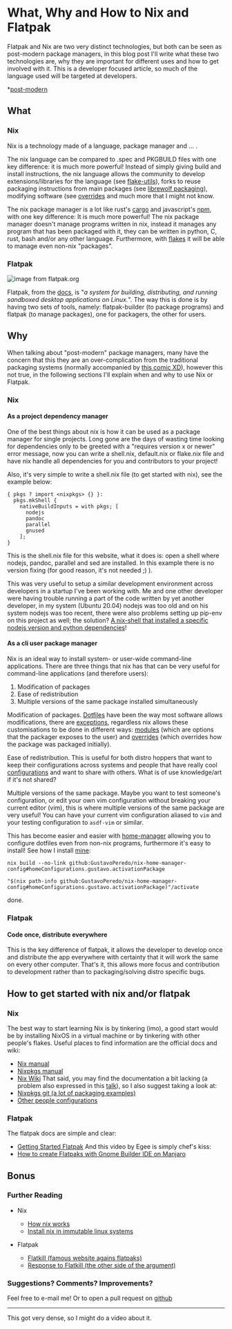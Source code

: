 # What, Why and How to Nix and Flatpak

Flatpak and Nix are two very distinct technologies, but both can be seen as post-modern
package managers, in this blog post I'll write what these two technologies are,
why they are important for different uses and how to get involved with it.
This is a developer focused article, so much of the language used will be
targeted at developers.

*[post-modern](https://gist.github.com/bureado/792037b71229db3c37975e70e8a9c54a)

## What

### Nix

Nix is a technology made of a language, package manager and ... . 

The nix language can be compared to .spec and PKGBUILD files with one key
difference: it is much more powerful! Instead of simply giving build and
install instructions, the nix language allows the community to develop
extensions/libraries for the language (see [flake-utils](https://github.com/numtide/flake-utils)),
forks to reuse packaging instructions from main packages (see [librewolf packaging](https://github.com/NixOS/nixpkgs/tree/master/pkgs/applications/networking/browsers/firefox/librewolf)),
modifying software (see [overrides](https://nixos.org/guides/nix-pills/nixpkgs-overriding-packages.html)
and much more that I might not know. 

The nix package manager is a lot like rust's [cargo](https://doc.rust-lang.org/cargo/getting-started/first-steps.html)
and javascript's [npm](https://www.npmjs.com/), with one key difference: It is
much more powerful! The nix package manager doesn't manage programs written in
nix, instead it manages any program that has been packaged with it, they can
be written in python, C, rust, bash and/or any other language. Furthermore,
with [flakes](https://nixos.wiki/wiki/Flakes) it will be able to manage even
non-nix "packages".

### Flatpak

![image from flatpak.org](/images/flattruck.png)

Flatpak, from the [docs](https://docs.flatpak.org/en/latest/introduction.html),
is "_a system for building, distributing, and running sandboxed desktop
applications on Linux._". The way this is done is by having two
sets of tools, namely: flatpak-builder (to package programs) and flatpak
(to manage packages), one for packagers, the other for users.

## Why

When talking about "post-modern" package managers, many have the concern that
this they are an over-complication from the traditional packaging systems
(normally accompanied by [this comic XD](https://xkcd.com/927/)), however
this not true, in the following sections I'll explain when and why to use
Nix or Flatpak.

### Nix

#### As a project dependency manager

One of the best things about nix is how it can be used as a package
manager for single projects. Long gone are the days of wasting time looking for
dependencies only to be greeted with a "requires version x or newer"
error message, now you can write a shell.nix, default.nix or flake.nix file
and have nix handle all dependencies for you and contributors to your project!

Also, it's very simple to write a shell.nix file (to get started with nix),
see the example below:
```
{ pkgs ? import <nixpkgs> {} }:
  pkgs.mkShell {
    nativeBuildInputs = with pkgs; [ 
      nodejs
      pandoc
      parallel
      gnused
    ];
}
```
This is the shell.nix file for this website, what it does is: open a shell
where nodejs, pandoc, parallel and sed are installed. In this example
there is no version fixing (for good reason, it's not needed ;) ).

This was very useful to setup a similar development environment across
developers in a startup I've been working with. Me and one other developer
were having trouble running a part of the code written by yet another developer,
in my system (Ubuntu 20.04) nodejs was too old and on his system nodejs was
too recent, there were also problems setting up pip-env on this project as well;
the solution? [A nix-shell that installed a specific nodejs version and
python dependencies](https://nixos.wiki/wiki/Python#Emulating_virtualenv_with_nix-shell)!

#### As a cli user package manager

Nix is an ideal way to install system- or user-wide command-line applications.
There are three things that nix has that can be very useful for command-line
applications (and therefore users):
1. Modification of packages
2. Ease of redistribution
3. Multiple versions of the same package installed simultaneously

Modification of packages. [Dotfiles](https://medium.com/@webprolific/getting-started-with-dotfiles-43c3602fd789)
have been the way most software allows modifications, there are [exceptions](https://suckless.org/hacking/),
regardless nix allows these customisations to be done in different ways:
[modules](https://nixos.wiki/wiki/Module) (which are options that the packager
exposes to the user) and [overrides](https://nixos.org/guides/nix-pills/nixpkgs-overriding-packages.html)
(which overrides how the package was packaged initially).

Ease of redistribution. This is useful for both distro hoppers that want to
keep their configurations across systems and people that have really cool
[configurations](https://github.com/skwp/dotfiles) and want to share with others.
What is of use knowledge/art if it's not shared?

Multiple versions of the same package. Maybe you want to test someone's configuration,
or edit your own vim configuration without breaking your current editor (vim),
this is where multiple versions of the same package are very useful! You can
have your current vim configuration aliased to `vim` and your testing
configuration to `asdf-vim` or similar.

This has become easier and easier with [home-manager](https://github.com/nix-community/home-manager)
allowing you to configure dotfiles even from non-nix programs, furthermore
it's easy to install! See how I install [mine](https://github.com/GustavoPeredo/nix-home-manager-config):
```
nix build --no-link github:GustavoPeredo/nix-home-manager-config#homeConfigurations.gustavo.activationPackage
```
```
"$(nix path-info github:GustavoPeredo/nix-home-manager-config#homeConfigurations.gustavo.activationPackage)"/activate
```
done.

### Flatpak

#### Code once, distribute everywhere

This is the key difference of flatpak, it allows the developer to develop once
and distribute the app everywhere with certainty that it will work the same
on every other computer. That's it, this allows more focus and contribution
to development rather than to packaging/solving distro specific bugs.

## How to get started with nix and/or flatpak

### Nix

The best way to start learning Nix is by tinkering (imo), a good start
would be by installing NixOS in a virtual machine or by tinkering with
other people's flakes. Useful places to find information are the official docs
and wiki:
* [Nix manual](https://nixos.org/manual/nix/stable/)
* [Nixpkgs manual](https://nixos.org/manual/nixpkgs/stable/)
* [Nix Wiki](https://nixos.wiki/wiki/)
That said, you may find the documentation a bit lacking
(a problem also expressed in this [talk](https://www.youtube.com/watch?v=qjq2wVEpSsA)),
so I also suggest taking a look at:
* [Nixpkgs git (a lot of packaging examples)](https://github.com/NixOS/nixpkgs/tree/master/pkgs/)
* [Other people configurations](https://github.com/notusknot/dotfiles-nix)

### Flatpak

The flatpak docs are simple and clear:
* [Getting Started Flatpak](https://docs.flatpak.org/en/latest/getting-started.html)
And this video by Egee is simply chef's kiss:
* [How to create Flatpaks with Gnome Builder IDE on Manjaro](https://www.youtube.com/watch?v=DuVfDQUdLWU)

## Bonus

### Further Reading

* Nix
  * [How nix works](https://nixos.org/guides/how-nix-works.html)
  * [Install nix in immutable linux systems](https://github.com/nix-community/nix-user-chroot)

* Flatpak
  * [Flatkill (famous website agains flatpaks)](https://flatkill.org/)
  * [Response to Flatkill (the other side of the argument)](https://theevilskeleton.gitlab.io/2021/02/11/response-to-flatkill-org.html)

### Suggestions? Comments? Improvements?

Feel free to e-mail me! Or to open a pull request on [github](https://github.com/GustavoPeredo/Website")

-----

This got very dense, so I might do a video about it.

